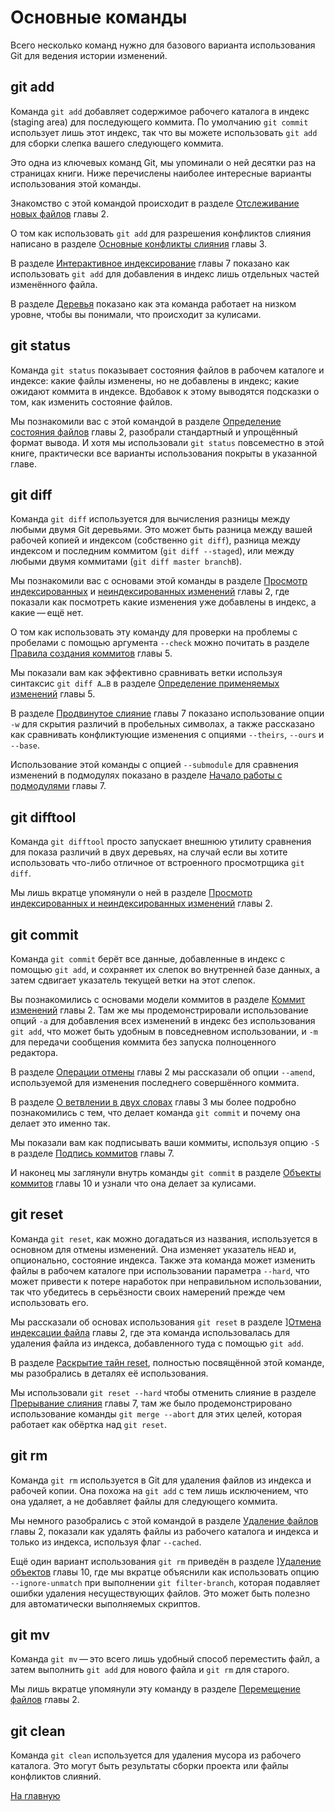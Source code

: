 # Основные команды
Всего несколько команд нужно для базового варианта использования Git для ведения истории изменений.

## git add
Команда `git add` добавляет содержимое рабочего каталога в индекс (staging area) для последующего коммита. По умолчанию `git commit` использует лишь этот индекс, так что вы можете использовать `git add` для сборки слепка вашего следующего коммита.

Это одна из ключевых команд Git, мы упоминали о ней десятки раз на страницах книги. Ниже перечислены наиболее интересные варианты использования этой команды.

Знакомство с этой командой происходит в разделе [Отслеживание новых файлов](https://git-scm.com/book/ru/v2/ch00/r_tracking_files) главы 2.

О том как использовать `git add` для разрешения конфликтов слияния написано в разделе [Основные конфликты слияния](https://git-scm.com/book/ru/v2/ch00/r_basic_merge_conflicts) главы 3.

В разделе [Интерактивное индексирование](https://git-scm.com/book/ru/v2/ch00/r_interactive_staging) главы 7 показано как использовать `git add` для добавления в индекс лишь отдельных частей изменённого файла.

В разделе [Деревья](https://git-scm.com/book/ru/v2/ch00/r_tree_objects) показано как эта команда работает на низком уровне, чтобы вы понимали, что происходит за кулисами.

## git status
Команда `git status` показывает состояния файлов в рабочем каталоге и индексе: какие файлы изменены, но не добавлены в индекс; какие ожидают коммита в индексе. Вдобавок к этому выводятся подсказки о том, как изменить состояние файлов.

Мы познакомили вас с этой командой в разделе [Определение состояния файлов](https://git-scm.com/book/ru/v2/ch00/r_checking_status) главы 2, разобрали стандартный и упрощённый формат вывода. И хотя мы использовали `git status` повсеместно в этой книге, практически все варианты использования покрыты в указанной главе.

## git diff
Команда `git diff` используется для вычисления разницы между любыми двумя Git деревьями. Это может быть разница между вашей рабочей копией и индексом (собственно `git diff`), разница между индексом и последним коммитом (`git diff --staged`), или между любыми двумя коммитами (`git diff master branchB`).

Мы познакомили вас с основами этой команды в разделе [Просмотр индексированных](https://git-scm.com/book/ru/v2/ch00/r_git_diff_staged) и [неиндексированных изменений](https://git-scm.com/book/ru/v2/ch00/r_git_diff_staged) главы 2, где показали как посмотреть какие изменения уже добавлены в индекс, а какие — ещё нет.

О том как использовать эту команду для проверки на проблемы с пробелами с помощью аргумента `--check` можно почитать в разделе [Правила создания коммитов](https://git-scm.com/book/ru/v2/ch00/r_commit_guidelines) главы 5.

Мы показали вам как эффективно сравнивать ветки используя синтаксис `git diff A…​B` в разделе [Определение применяемых изменений](https://git-scm.com/book/ru/v2/ch00/r_what_is_introduced) главы 5.

В разделе [Продвинутое слияние](https://git-scm.com/book/ru/v2/ch00/r_advanced_merging) главы 7 показано использование опции `-w` для скрытия различий в пробельных символах, а также рассказано как сравнивать конфликтующие изменения с опциями `--theirs`, `--ours` и `--base`.

Использование этой команды с опцией `--submodule` для сравнения изменений в подмодулях показано в разделе [Начало работы с подмодулями](https://git-scm.com/book/ru/v2/ch00/r_starting_submodules) главы 7.

## git difftool
Команда `git difftool` просто запускает внешнюю утилиту сравнения для показа различий в двух деревьях, на случай если вы хотите использовать что-либо отличное от встроенного просмотрщика `git diff`.

Мы лишь вкратце упомянули о ней в разделе [Просмотр индексированных и неиндексированных изменений](https://git-scm.com/book/ru/v2/ch00/r_git_diff_staged) главы 2.

## git commit
Команда `git commit` берёт все данные, добавленные в индекс с помощью `git add`, и сохраняет их слепок во внутренней базе данных, а затем сдвигает указатель текущей ветки на этот слепок.

Вы познакомились с основами модели коммитов в разделе [Коммит изменений](https://git-scm.com/book/ru/v2/ch00/r_committing_changes) главы 2. Там же мы продемонстрировали использование опций `-a` для добавления всех изменений в индекс без использования `git add`, что может быть удобным в повседневном использовании, и `-m` для передачи сообщения коммита без запуска полноценного редактора.

В разделе [Операции отмены](https://git-scm.com/book/ru/v2/ch00/r_undoing) главы 2 мы рассказали об опции `--amend`, используемой для изменения последнего совершённого коммита.

В разделе [О ветвлении в двух словах](https://git-scm.com/book/ru/v2/ch00/r_git_branches_overview) главы 3 мы более подробно познакомились с тем, что делает команда `git commit` и почему она делает это именно так.

Мы показали вам как подписывать ваши коммиты, используя опцию `-S` в разделе [Подпись коммитов](https://git-scm.com/book/ru/v2/ch00/r_signing_commits) главы 7.

И наконец мы заглянули внутрь команды `git commit` в разделе [Объекты коммитов](https://git-scm.com/book/ru/v2/ch00/r_git_commit_objects) главы 10 и узнали что она делает за кулисами.

## git reset
Команда `git reset`, как можно догадаться из названия, используется в основном для отмены изменений. Она изменяет указатель `HEAD` и, опционально, состояние индекса. Также эта команда может изменить файлы в рабочем каталоге при использовании параметра `--hard`, что может привести к потере наработок при неправильном использовании, так что убедитесь в серьёзности своих намерений прежде чем использовать его.

Мы рассказали об основах использования `git reset` в разделе ][Отмена индексации файла](https://git-scm.com/book/ru/v2/ch00/r_unstaging) главы 2, где эта команда использовалась для удаления файла из индекса, добавленного туда с помощью `git add`.

В разделе [Раскрытие тайн reset](https://git-scm.com/book/ru/v2/ch00/r_git_reset), полностью посвящённой этой команде, мы разобрались в деталях её использования.

Мы использовали `git reset --hard` чтобы отменить слияние в разделе [Прерывание слияния](https://git-scm.com/book/ru/v2/ch00/r_abort_merge) главы 7, там же было продемонстрировано использование команды `git merge --abort` для этих целей, которая работает как обёртка над `git reset`.

## git rm
Команда `git rm` используется в Git для удаления файлов из индекса и рабочей копии. Она похожа на `git add` с тем лишь исключением, что она удаляет, а не добавляет файлы для следующего коммита.

Мы немного разобрались с этой командой в разделе [Удаление файлов](https://git-scm.com/book/ru/v2/ch00/r_removing_files) главы 2, показали как удалять файлы из рабочего каталога и индекса и только из индекса, используя флаг `--cached`.

Ещё один вариант использования `git rm` приведён в разделе ][Удаление объектов](https://git-scm.com/book/ru/v2/ch00/r_removing_objects) главы 10, где мы вкратце объяснили как использовать опцию `--ignore-unmatch` при выполнении `git filter-branch`, которая подавляет ошибки удаления несуществующих файлов. Это может быть полезно для автоматически выполняемых скриптов.

## git mv
Команда `git mv` — это всего лишь удобный способ переместить файл, а затем выполнить `git add` для нового файла и `git rm` для старого.

Мы лишь вкратце упомянули эту команду в разделе [Перемещение файлов](https://git-scm.com/book/ru/v2/ch00/r_git_mv) главы 2.

## git clean
Команда `git clean` используется для удаления мусора из рабочего каталога. Это могут быть результаты сборки проекта или файлы конфликтов слияний.

[На главную](/readme.md)